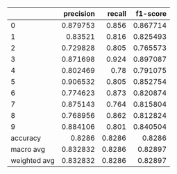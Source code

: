 |              |   precision |   recall |   f1-score |
|:-------------|------------:|---------:|-----------:|
| 0            |    0.879753 |   0.856  |   0.867714 |
| 1            |    0.83521  |   0.816  |   0.825493 |
| 2            |    0.729828 |   0.805  |   0.765573 |
| 3            |    0.871698 |   0.924  |   0.897087 |
| 4            |    0.802469 |   0.78   |   0.791075 |
| 5            |    0.906532 |   0.805  |   0.852754 |
| 6            |    0.774623 |   0.873  |   0.820874 |
| 7            |    0.875143 |   0.764  |   0.815804 |
| 8            |    0.768956 |   0.862  |   0.812824 |
| 9            |    0.884106 |   0.801  |   0.840504 |
| accuracy     |    0.8286   |   0.8286 |   0.8286   |
| macro avg    |    0.832832 |   0.8286 |   0.82897  |
| weighted avg |    0.832832 |   0.8286 |   0.82897  |
